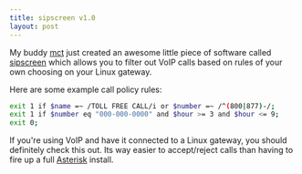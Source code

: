 ```yaml
--- 
title: sipscreen v1.0
layout: post
---
```

My buddy [mct](http://michael.toren.net) just created an awesome little piece of software called [sipscreen](http://michael.toren.net/code/sipscreen/) which allows you to filter out VoIP calls based on rules of your own choosing on your Linux gateway.

Here are some example call policy rules:

``` sh
exit 1 if $name =~ /TOLL FREE CALL/i or $number =~ /^(800|877)-/;                                                                                                          
exit 1 if $number eq "000-000-0000" and $hour >= 3 and $hour <= 9;                                                                                                         
exit 0;
```

If you're using VoIP and have it connected to a Linux gateway, you should definitely check this out. Its way easier to accept/reject calls than having to fire up a full [Asterisk](http://www.asterisk.org/) install.
